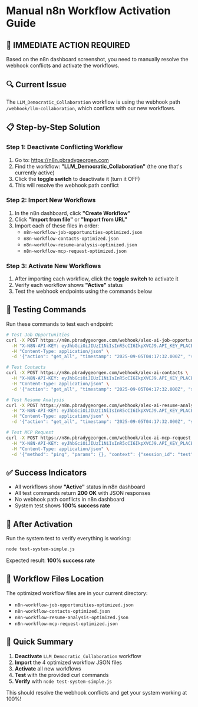 # Manual n8n Workflow Activation Guide

## 🚨 **IMMEDIATE ACTION REQUIRED**

Based on the n8n dashboard screenshot, you need to manually resolve the webhook conflicts and activate the workflows.

## 🔍 **Current Issue**

The `LLM_Democratic_Collaboration` workflow is using the webhook path `/webhook/llm-collaboration`, which conflicts with our new workflows.

## 📋 **Step-by-Step Solution**

### **Step 1: Deactivate Conflicting Workflow**
1. Go to: https://n8n.pbradygeorgen.com
2. Find the workflow: **"LLM_Democratic_Collaboration"** (the one that's currently active)
3. Click the **toggle switch** to deactivate it (turn it OFF)
4. This will resolve the webhook path conflict

### **Step 2: Import New Workflows**
1. In the n8n dashboard, click **"Create Workflow"**
2. Click **"Import from file"** or **"Import from URL"**
3. Import each of these files in order:
   - `n8n-workflow-job-opportunities-optimized.json`
   - `n8n-workflow-contacts-optimized.json`
   - `n8n-workflow-resume-analysis-optimized.json`
   - `n8n-workflow-mcp-request-optimized.json`

### **Step 3: Activate New Workflows**
1. After importing each workflow, click the **toggle switch** to activate it
2. Verify each workflow shows **"Active"** status
3. Test the webhook endpoints using the commands below

## 🧪 **Testing Commands**

Run these commands to test each endpoint:

```bash
# Test Job Opportunities
curl -X POST https://n8n.pbradygeorgen.com/webhook/alex-ai-job-opportunities \
  -H "X-N8N-API-KEY: eyJhbGciOiJIUzI1NiIsInR5cCI6IkpXVCJ9.API_KEY_PLACEHOLDERAPI_KEY_PLACEHOLDERAPI_KEY_PLACEHOLDERMjIyfQ.wFPf3jA0X2zdNkaPqoPzTEAE-MsS-XcM6Gk20KYr4Dw" \
  -H "Content-Type: application/json" \
  -d '{"action": "get_all", "timestamp": "2025-09-05T04:17:32.000Z", "source": "test"}'

# Test Contacts
curl -X POST https://n8n.pbradygeorgen.com/webhook/alex-ai-contacts \
  -H "X-N8N-API-KEY: eyJhbGciOiJIUzI1NiIsInR5cCI6IkpXVCJ9.API_KEY_PLACEHOLDERAPI_KEY_PLACEHOLDERAPI_KEY_PLACEHOLDERMjIyfQ.wFPf3jA0X2zdNkaPqoPzTEAE-MsS-XcM6Gk20KYr4Dw" \
  -H "Content-Type: application/json" \
  -d '{"action": "get_all", "timestamp": "2025-09-05T04:17:32.000Z", "source": "test"}'

# Test Resume Analysis
curl -X POST https://n8n.pbradygeorgen.com/webhook/alex-ai-resume-analysis \
  -H "X-N8N-API-KEY: eyJhbGciOiJIUzI1NiIsInR5cCI6IkpXVCJ9.API_KEY_PLACEHOLDERAPI_KEY_PLACEHOLDERAPI_KEY_PLACEHOLDERMjIyfQ.wFPf3jA0X2zdNkaPqoPzTEAE-MsS-XcM6Gk20KYr4Dw" \
  -H "Content-Type: application/json" \
  -d '{"action": "get_all", "timestamp": "2025-09-05T04:17:32.000Z", "source": "test"}'

# Test MCP Request
curl -X POST https://n8n.pbradygeorgen.com/webhook/alex-ai-mcp-request \
  -H "X-N8N-API-KEY: eyJhbGciOiJIUzI1NiIsInR5cCI6IkpXVCJ9.API_KEY_PLACEHOLDERAPI_KEY_PLACEHOLDERAPI_KEY_PLACEHOLDERMjIyfQ.wFPf3jA0X2zdNkaPqoPzTEAE-MsS-XcM6Gk20KYr4Dw" \
  -H "Content-Type: application/json" \
  -d '{"method": "ping", "params": {}, "context": {"session_id": "test"}}'
```

## ✅ **Success Indicators**

- All workflows show **"Active"** status in n8n dashboard
- All test commands return **200 OK** with JSON responses
- No webhook path conflicts in n8n dashboard
- System test shows **100% success rate**

## 🔄 **After Activation**

Run the system test to verify everything is working:

```bash
node test-system-simple.js
```

Expected result: **100% success rate**

## 📁 **Workflow Files Location**

The optimized workflow files are in your current directory:
- `n8n-workflow-job-opportunities-optimized.json`
- `n8n-workflow-contacts-optimized.json`
- `n8n-workflow-resume-analysis-optimized.json`
- `n8n-workflow-mcp-request-optimized.json`

## 🎯 **Quick Summary**

1. **Deactivate** `LLM_Democratic_Collaboration` workflow
2. **Import** the 4 optimized workflow JSON files
3. **Activate** all new workflows
4. **Test** with the provided curl commands
5. **Verify** with `node test-system-simple.js`

This should resolve the webhook conflicts and get your system working at 100%!

